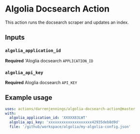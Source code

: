 # Algolia Docsearch Action

This action runs the docsearch scraper and updates an index.

## Inputs

### `algolia_application_id`
**Required** 'Aloglia docsearch `APPLICATION_ID`

### `algolia_api_key`
**Required** Aloglia docsearch `API_KEY`

## Example usage

```yaml
uses: actions/darrenjennings/algolia-docsearch-action@master
with:
  algolia_application_id: 'XXXXX83LWT'
  algolia_api_key: 'xxxxxxxxxxxxxxxxxxxx42935deb8d9d'
  file: '/github/workspace/algolia/my-algolia-config.json'
```
